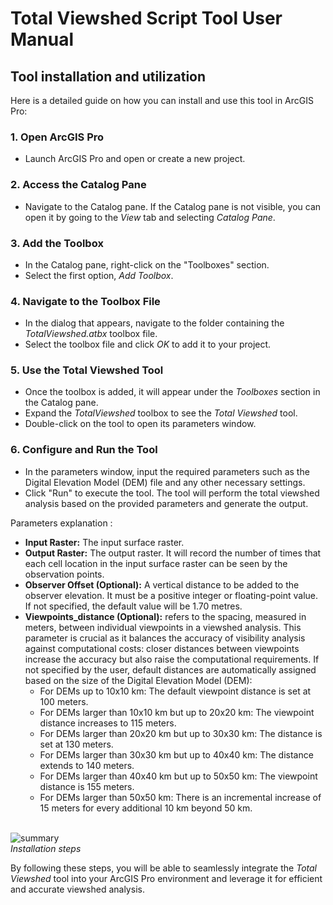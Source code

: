 # Total Viewshed Script Tool User Manual

## Tool installation and utilization

Here is a detailed guide on how you can install and use this tool in ArcGIS Pro:

### 1. Open ArcGIS Pro

- Launch ArcGIS Pro and open or create a new project.

### 2. Access the Catalog Pane

- Navigate to the Catalog pane. If the Catalog pane is not visible, you can open it by going to the _View_ tab and selecting _Catalog Pane_.

### 3. Add the Toolbox

- In the Catalog pane, right-click on the "Toolboxes" section.
- Select the first option, _Add Toolbox_.

### 4. Navigate to the Toolbox File

- In the dialog that appears, navigate to the folder containing the _TotalViewshed.atbx_ toolbox file.
- Select the toolbox file and click _OK_ to add it to your project.

### 5. Use the Total Viewshed Tool

- Once the toolbox is added, it will appear under the _Toolboxes_ section in the Catalog pane.
- Expand the _TotalViewshed_ toolbox to see the _Total Viewshed_ tool.
- Double-click on the tool to open its parameters window.

### 6. Configure and Run the Tool

- In the parameters window, input the required parameters such as the Digital Elevation Model (DEM) file and any other necessary settings.
- Click "Run" to execute the tool. The tool will perform the total viewshed analysis based on the provided parameters and generate the output.

Parameters explanation :

- **Input Raster:** The input surface raster.
- **Output Raster:** The output raster. It will record the number of times that each cell location in the input surface raster can be seen by the observation points.
- **Observer Offset (Optional):** A vertical distance to be added to the observer elevation. It must be a positive integer or floating-point value. If not specified, the default value will be 1.70 metres.
- **Viewpoints_distance (Optional):** refers to the spacing, measured in meters, between individual viewpoints in a viewshed analysis. This parameter is crucial as it balances the accuracy of visibility analysis against computational costs: closer distances between viewpoints increase the accuracy but also raise the computational requirements. If not specified by the user, default distances are automatically assigned based on the size of the Digital Elevation Model (DEM):
  - For DEMs up to 10x10 km: The default viewpoint distance is set at 100 meters.
  - For DEMs larger than 10x10 km but up to 20x20 km: The viewpoint distance increases to 115 meters.
  - For DEMs larger than 20x20 km but up to 30x30 km: The distance is set at 130 meters.
  - For DEMs larger than 30x30 km but up to 40x40 km: The distance extends to 140 meters.
  - For DEMs larger than 40x40 km but up to 50x50 km: The viewpoint distance is 155 meters.
  - For DEMs larger than 50x50 km: There is an incremental increase of 15 meters for every additional 10 km beyond 50 km. <br><br>

![summary](https://i.imgur.com/ndOgVRY.png)<br>
_Installation steps_

By following these steps, you will be able to seamlessly integrate the _Total Viewshed_ tool into your ArcGIS Pro environment and leverage it for efficient and accurate viewshed analysis.
